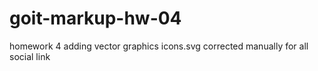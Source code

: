 # goit-markup-hw-04
homework 4 adding vector graphics
icons.svg corrected  manually for all social link
 